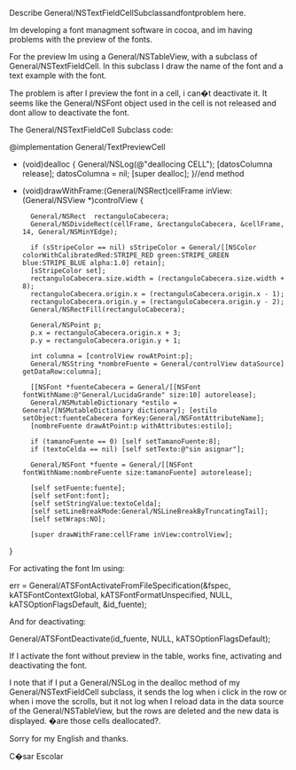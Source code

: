 Describe General/NSTextFieldCellSubclassandfontproblem here.



Im developing a font managment software in cocoa, and im having problems with the preview of the fonts.

For the preview Im using a General/NSTableView, with a subclass of General/NSTextFieldCell. In this subclass I draw the name of the font and a text example with the font.

The problem is after I preview the font in a cell, i can�t deactivate it. It seems like the General/NSFont object used in the cell is not released and dont allow to deactivate the font.

The General/NSTextFieldCell Subclass code:

    

@implementation General/TextPreviewCell

- (void)dealloc {
	General/NSLog(@"deallocing CELL");
	[datosColumna release];
	datosColumna = nil;
        [super dealloc];
}//end method

- (void)drawWithFrame:(General/NSRect)cellFrame inView:(General/NSView *)controlView {
        
		General/NSRect	rectanguloCabecera;
		General/NSDivideRect(cellFrame, &rectanguloCabecera, &cellFrame, 14, General/NSMinYEdge);
		
		if (sStripeColor == nil) sStripeColor = General/[[NSColor colorWithCalibratedRed:STRIPE_RED green:STRIPE_GREEN blue:STRIPE_BLUE alpha:1.0] retain];
		[sStripeColor set];
		rectanguloCabecera.size.width = (rectanguloCabecera.size.width + 8);
		rectanguloCabecera.origin.x = (rectanguloCabecera.origin.x - 1);
		rectanguloCabecera.origin.y = (rectanguloCabecera.origin.y - 2);
   		General/NSRectFill(rectanguloCabecera);
		
		General/NSPoint p;
		p.x = rectanguloCabecera.origin.x + 3;
		p.y = rectanguloCabecera.origin.y + 1;
		
		int columna = [controlView rowAtPoint:p];
		General/NSString *nombreFuente = General/controlView dataSource] getDataRow:columna];
		
		[[NSFont *fuenteCabecera = General/[[NSFont fontWithName:@"General/LucidaGrande" size:10] autorelease];
		General/NSMutableDictionary *estilo = General/[NSMutableDictionary dictionary]; [estilo setObject:fuenteCabecera forKey:General/NSFontAttributeName];
		[nombreFuente drawAtPoint:p withAttributes:estilo];
		
		if (tamanoFuente == 0) [self setTamanoFuente:8];
		if (textoCelda == nil) [self setTexto:@"sin asignar"];
		
		General/NSFont *fuente = General/[[NSFont fontWithName:nombreFuente size:tamanoFuente] autorelease];
		
		[self setFuente:fuente];
		[self setFont:font];
		[self setStringValue:textoCelda];
		[self setLineBreakMode:General/NSLineBreakByTruncatingTail];
		[self setWraps:NO];
	
		[super drawWithFrame:cellFrame inView:controlView];

}



For activating the font Im using: 

    
err = General/ATSFontActivateFromFileSpecification(&fspec, kATSFontContextGlobal, kATSFontFormatUnspecified, NULL, kATSOptionFlagsDefault, &id_fuente);


And for deactivating: 

    
General/ATSFontDeactivate(id_fuente, NULL, kATSOptionFlagsDefault);


If I activate the font without preview in the table, works fine, activating and deactivating the font.

I note that if I put a General/NSLog in the dealloc method of my General/NSTextFieldCell subclass, it sends the log when i click in the row or when i move the scrolls, but it not log when I 
reload data in the data source of the General/NSTableView, but the rows are deleted and the new data is displayed. �are those cells deallocated?.

Sorry for my English and thanks.

C�sar Escolar